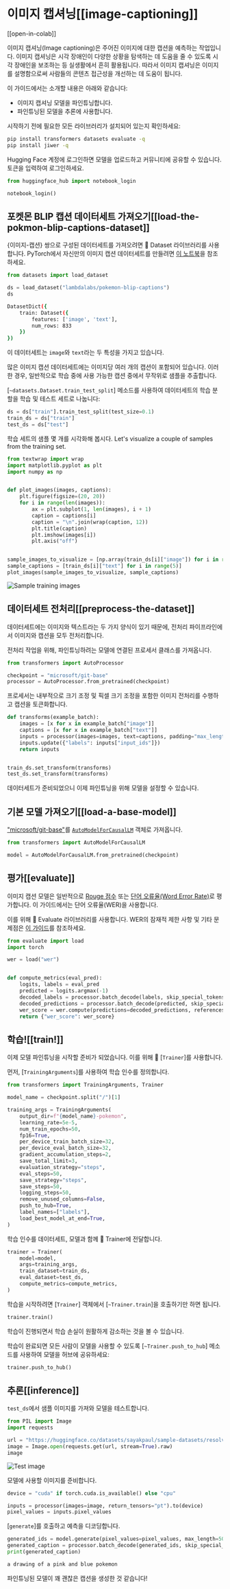 <!--Copyright 2023 The HuggingFace Team. All rights reserved.

Licensed under the Apache License, Version 2.0 (the "License"); you may not use this file except in compliance with
the License. You may obtain a copy of the License at

http://www.apache.org/licenses/LICENSE-2.0

Unless required by applicable law or agreed to in writing, software distributed under the License is distributed on
an "AS IS" BASIS, WITHOUT WARRANTIES OR CONDITIONS OF ANY KIND, either express or implied. See the License for the
specific language governing permissions and limitations under the License.

⚠️ Note that this file is in Markdown but contain specific syntax for our doc-builder (similar to MDX) that may not be
rendered properly in your Markdown viewer.

-->


# 이미지 캡셔닝[[image-captioning]]

[[open-in-colab]]

이미지 캡셔닝(Image captioning)은 주어진 이미지에 대한 캡션을 예측하는 작업입니다. 
이미지 캡셔닝은 시각 장애인이 다양한 상황을 탐색하는 데 도움을 줄 수 있도록 시각 장애인을 보조하는 등 실생활에서 흔히 활용됩니다. 
따라서 이미지 캡셔닝은 이미지를 설명함으로써 사람들의 콘텐츠 접근성을 개선하는 데 도움이 됩니다.

이 가이드에서는 소개할 내용은 아래와 같습니다:

* 이미지 캡셔닝 모델을 파인튜닝합니다.
* 파인튜닝된 모델을 추론에 사용합니다.

시작하기 전에 필요한 모든 라이브러리가 설치되어 있는지 확인하세요:

```bash
pip install transformers datasets evaluate -q
pip install jiwer -q
```

Hugging Face 계정에 로그인하면 모델을 업로드하고 커뮤니티에 공유할 수 있습니다. 
토큰을 입력하여 로그인하세요.


```python
from huggingface_hub import notebook_login

notebook_login()
```

## 포켓몬 BLIP 캡션 데이터세트 가져오기[[load-the-pokmon-blip-captions-dataset]]

{이미지-캡션} 쌍으로 구성된 데이터세트를 가져오려면 🤗 Dataset 라이브러리를 사용합니다. 
PyTorch에서 자신만의 이미지 캡션 데이터세트를 만들려면 [이 노트북](https://github.com/NielsRogge/Transformers-Tutorials/blob/master/GIT/Fine_tune_GIT_on_an_image_captioning_dataset.ipynb)을 참조하세요. 


```python
from datasets import load_dataset

ds = load_dataset("lambdalabs/pokemon-blip-captions")
ds
```
```bash
DatasetDict({
    train: Dataset({
        features: ['image', 'text'],
        num_rows: 833
    })
})
```

이 데이터세트는 `image`와 `text`라는 두 특성을 가지고 있습니다.

<Tip>

많은 이미지 캡션 데이터세트에는 이미지당 여러 개의 캡션이 포함되어 있습니다. 
이러한 경우, 일반적으로 학습 중에 사용 가능한 캡션 중에서 무작위로 샘플을 추출합니다. 

</Tip>

[`~datasets.Dataset.train_test_split`] 메소드를 사용하여 데이터세트의 학습 분할을 학습 및 테스트 세트로 나눕니다:


```python
ds = ds["train"].train_test_split(test_size=0.1)
train_ds = ds["train"]
test_ds = ds["test"]
```

학습 세트의 샘플 몇 개를 시각화해 봅시다.
Let's visualize a couple of samples from the training set. 


```python
from textwrap import wrap
import matplotlib.pyplot as plt
import numpy as np


def plot_images(images, captions):
    plt.figure(figsize=(20, 20))
    for i in range(len(images)):
        ax = plt.subplot(1, len(images), i + 1)
        caption = captions[i]
        caption = "\n".join(wrap(caption, 12))
        plt.title(caption)
        plt.imshow(images[i])
        plt.axis("off")


sample_images_to_visualize = [np.array(train_ds[i]["image"]) for i in range(5)]
sample_captions = [train_ds[i]["text"] for i in range(5)]
plot_images(sample_images_to_visualize, sample_captions)
```
    
<div class="flex justify-center">
    <img src="https://huggingface.co/datasets/huggingface/documentation-images/resolve/main/transformers/tasks/sample_training_images_image_cap.png" alt="Sample training images"/>
</div>

## 데이터세트 전처리[[preprocess-the-dataset]]

데이터세트에는 이미지와 텍스트라는 두 가지 양식이 있기 때문에, 전처리 파이프라인에서 이미지와 캡션을 모두 전처리합니다.

전처리 작업을 위해, 파인튜닝하려는 모델에 연결된 프로세서 클래스를 가져옵니다. 

```python
from transformers import AutoProcessor

checkpoint = "microsoft/git-base"
processor = AutoProcessor.from_pretrained(checkpoint)
```

프로세서는 내부적으로 크기 조정 및 픽셀 크기 조정을 포함한 이미지 전처리를 수행하고 캡션을 토큰화합니다. 

```python
def transforms(example_batch):
    images = [x for x in example_batch["image"]]
    captions = [x for x in example_batch["text"]]
    inputs = processor(images=images, text=captions, padding="max_length")
    inputs.update({"labels": inputs["input_ids"]})
    return inputs


train_ds.set_transform(transforms)
test_ds.set_transform(transforms)
```

데이터세트가 준비되었으니 이제 파인튜닝을 위해 모델을 설정할 수 있습니다.

## 기본 모델 가져오기[[load-a-base-model]]

["microsoft/git-base"](https://huggingface.co/microsoft/git-base)를 [`AutoModelForCausalLM`](https://huggingface.co/docs/transformers/model_doc/auto#transformers.AutoModelForCausalLM) 객체로 가져옵니다.


```python
from transformers import AutoModelForCausalLM

model = AutoModelForCausalLM.from_pretrained(checkpoint)
```

## 평가[[evaluate]]

이미지 캡션 모델은 일반적으로 [Rouge 점수](https://huggingface.co/spaces/evaluate-metric/rouge) 또는 [단어 오류율(Word Error Rate)](https://huggingface.co/spaces/evaluate-metric/wer)로 평가합니다. 
이 가이드에서는 단어 오류율(WER)을 사용합니다. 

이를 위해 🤗 Evaluate 라이브러리를 사용합니다. 
WER의 잠재적 제한 사항 및 기타 문제점은 [이 가이드](https://huggingface.co/spaces/evaluate-metric/wer)를 참조하세요. 


```python
from evaluate import load
import torch

wer = load("wer")


def compute_metrics(eval_pred):
    logits, labels = eval_pred
    predicted = logits.argmax(-1)
    decoded_labels = processor.batch_decode(labels, skip_special_tokens=True)
    decoded_predictions = processor.batch_decode(predicted, skip_special_tokens=True)
    wer_score = wer.compute(predictions=decoded_predictions, references=decoded_labels)
    return {"wer_score": wer_score}
```

## 학습![[train!]]

이제 모델 파인튜닝을 시작할 준비가 되었습니다. 이를 위해 🤗 [`Trainer`]를 사용합니다. 

먼저, [`TrainingArguments`]를 사용하여 학습 인수를 정의합니다.


```python
from transformers import TrainingArguments, Trainer

model_name = checkpoint.split("/")[1]

training_args = TrainingArguments(
    output_dir=f"{model_name}-pokemon",
    learning_rate=5e-5,
    num_train_epochs=50,
    fp16=True,
    per_device_train_batch_size=32,
    per_device_eval_batch_size=32,
    gradient_accumulation_steps=2,
    save_total_limit=3,
    evaluation_strategy="steps",
    eval_steps=50,
    save_strategy="steps",
    save_steps=50,
    logging_steps=50,
    remove_unused_columns=False,
    push_to_hub=True,
    label_names=["labels"],
    load_best_model_at_end=True,
)
```

학습 인수를 데이터세트, 모델과 함께 🤗 Trainer에 전달합니다. 

```python
trainer = Trainer(
    model=model,
    args=training_args,
    train_dataset=train_ds,
    eval_dataset=test_ds,
    compute_metrics=compute_metrics,
)
```

학습을 시작하려면 [`Trainer`] 객체에서 [`~Trainer.train`]을 호출하기만 하면 됩니다.

```python 
trainer.train()
```

학습이 진행되면서 학습 손실이 원활하게 감소하는 것을 볼 수 있습니다.

학습이 완료되면 모든 사람이 모델을 사용할 수 있도록 [`~Trainer.push_to_hub`] 메소드를 사용하여 모델을 허브에 공유하세요:


```python
trainer.push_to_hub()
```

## 추론[[inference]]

`test_ds`에서 샘플 이미지를 가져와 모델을 테스트합니다.


```python
from PIL import Image
import requests

url = "https://huggingface.co/datasets/sayakpaul/sample-datasets/resolve/main/pokemon.png"
image = Image.open(requests.get(url, stream=True).raw)
image
```

<div class="flex justify-center">
    <img src="https://huggingface.co/datasets/huggingface/documentation-images/resolve/main/transformers/tasks/test_image_image_cap.png" alt="Test image"/>
</div>
    
모델에 사용할 이미지를 준비합니다.

```python
device = "cuda" if torch.cuda.is_available() else "cpu"

inputs = processor(images=image, return_tensors="pt").to(device)
pixel_values = inputs.pixel_values
```

[`generate`]를 호출하고 예측을 디코딩합니다.

```python
generated_ids = model.generate(pixel_values=pixel_values, max_length=50)
generated_caption = processor.batch_decode(generated_ids, skip_special_tokens=True)[0]
print(generated_caption)
```
```bash
a drawing of a pink and blue pokemon
```

파인튜닝된 모델이 꽤 괜찮은 캡션을 생성한 것 같습니다!
